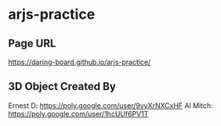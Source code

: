 # arjs-practice

## Page URL
https://daring-board.github.io/arjs-practice/

## 3D Object Created By
Ernest D: https://poly.google.com/user/9vyXrNXCxHF
Al Mitch: https://poly.google.com/user/1hcUUf6PV1T